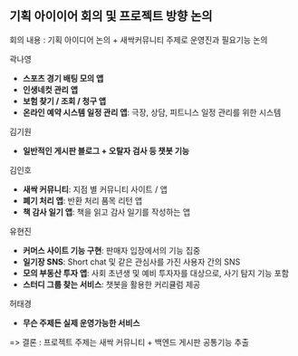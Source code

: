 ## 기획 아이이어 회의 및 프로젝트 방향 논의 

회의 내용 : 기획 아이디어 논의 + 새싹커뮤니티 주제로 운영진과 필요기능 논의

곽나영
- **스포츠 경기 배팅 모의 앱**
- **인생네컷 관리 앱**
- **보험 찾기 / 조회 / 청구 앱**
- **온라인 예약 시스템 일정 관리 앱**: 극장, 상담, 피트니스 일정 관리를 위한 시스템

김기원
- **일반적인 게시판 블로그 + 오탈자 검사 등 챗봇 기능**

김인호
- **새싹 커뮤니티**: 지점 별 커뮤니티 사이트 / 앱
- **폐기 처리 앱**: 반환 처리 품목 리턴 앱
- **책 감사 일기 앱**: 책을 읽고 감사 일기를 작성하는 앱

유현진
- **커머스 사이트 기능 구현**: 판매자 입장에서의 기능 집중
- **일기장 SNS**: Short chat 및 같은 관심사를 가진 사용자 간의 SNS
- **모의 부동산 투자 앱**: 사회 초년생 및 예비 투자자를 대상으로, 사기 탐지 기능 포함
- **스터디 그룹 찾는 서비스**: 챗봇을 활용한 커리큘럼 제공  

허태경
- **무슨 주제든 실제 운영가능한 서비스**


=> 결론 : 프로젝트 주제는 새싹 커뮤니티 + 백엔드 게시판 공통기능 추출